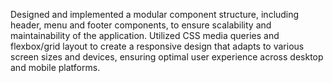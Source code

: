 Designed and implemented a modular component structure, including header, menu and footer components, to ensure scalability and maintainability of the application.
Utilized CSS media queries and flexbox/grid layout to create a responsive design that adapts to various screen sizes and devices, ensuring optimal user experience across desktop and mobile platforms.
